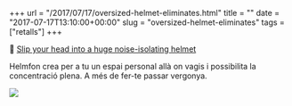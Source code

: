 +++
url = "/2017/07/17/oversized-helmet-eliminates.html"
title = ""
date = "2017-07-17T13:10:00+00:00"
slug = "oversized-helmet-eliminates"
tags = ["retalls"]
+++

📎 [Slip your head into a huge noise-isolating helmet](https://www.cnet.com/news/helmfon-noise-isolating-helmet-hochu-rayu-work/)

Helmfon crea per a tu un espai personal allà on vagis i possibilita la concentració plena. A més de fer-te passar vergonya.

<img src="/uploads/2017/2017-07-17-oversized-helmet-eliminates.jpg" />


